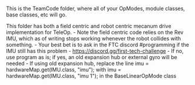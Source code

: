 This is the TeamCode folder, where all of your OpModes, module classes, base classes, etc will go.

This folder has both a field centric and robot centric mecanum drive implementation for TeleOp. 
    - Note the field centric code relies on the Rev IMU, which as of writing stops working whenever the robot collides with something.
    - Your best bet is to ask in the FTC discord #programming if the IMU still has this problem - https://discord.gg/first-tech-challenge
    - If no, use program as is; if yes, an old expansion hub or external gyro will be needed
    - If using old expansion hub, replace the line imu = hardwareMap.get(IMU.class, "imu");
      with imu = hardwareMap.get(IMU.class, "imu 1"); in the BaseLinearOpMode class